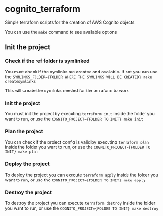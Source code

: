 # cognito_terraform
Simple terraform scripts for the creation of AWS Cognito objects 

You can use the ```make``` command to see available options

## Init the project 

### Check if the ref folder is symlinked

You must check if the symlinks are created and available. If not you can use the ```SYMLINKS_FOLDER={FOLDER WHERE THE SYMLINKS WILL BE CREATED} make createsymlinks```

This will create the symlinks needed for the terraform to work

### Init the project

You must init the project by executing ```terraform init``` inside the folder you want to run, or use the ```COGNITO_PROJECT={FOLDER TO INIT} make init```

### Plan the project
You can check if the project config is valid by executing ```terraform plan``` inside the folder you want to run, or use the ```COGNITO_PROJECT={FOLDER TO INIT} make plan```

### Deploy the project
To deploy the project you can execute ```terraform apply``` inside the folder you want to run, or use the ```COGNITO_PROJECT={FOLDER TO INIT} make apply```

### Destroy the project
To destroy the project you can execute ```terraform destroy``` inside the folder you want to run, or use the ```COGNITO_PROJECT={FOLDER TO INIT} make destroy```


